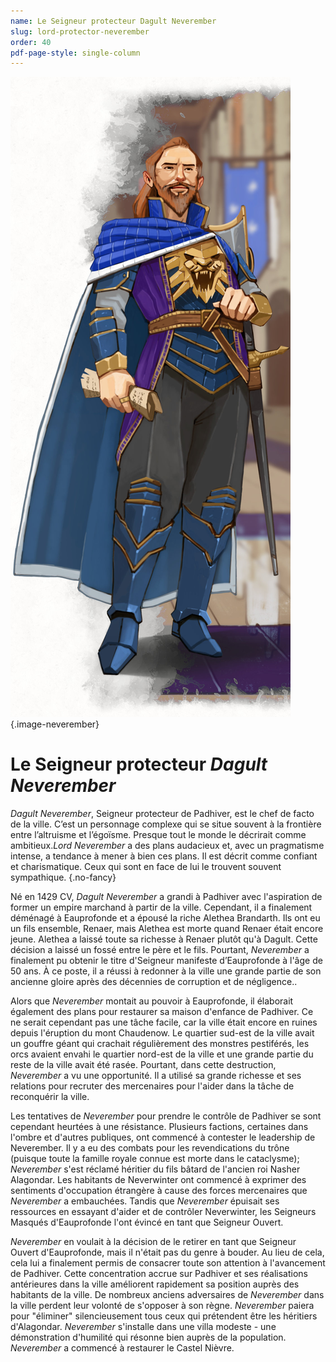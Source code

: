 ```yaml
---
name: Le Seigneur protecteur Dagult Neverember
slug: lord-protector-neverember
order: 40
pdf-page-style: single-column
---
```


![Lord Neverember](Images/LordNeverember.jpg){.image-neverember}

# Le Seigneur protecteur *Dagult Neverember*

*Dagult Neverember*, Seigneur protecteur de Padhiver, est le chef de facto de la ville. C’est un personnage complexe qui se situe souvent à la frontière entre l’altruisme et l’égoïsme. Presque tout le monde le décrirait comme ambitieux.*Lord Neverember* a des plans audacieux et, avec un pragmatisme intense, a tendance à mener à bien ces plans. Il est décrit comme confiant et charismatique. Ceux qui sont en face de lui le trouvent souvent sympathique. {.no-fancy}

Né en 1429 CV, *Dagult Neverember* a grandi à Padhiver avec l'aspiration de former un empire marchand à partir de la ville. Cependant, il a finalement déménagé à Eauprofonde et a épousé la riche Alethea Brandarth. Ils ont eu un fils ensemble, Renaer, mais Alethea est morte quand Renaer était encore jeune. Alethea a laissé toute sa richesse à Renaer plutôt qu'à Dagult. Cette décision a laissé un fossé entre le père et le fils. Pourtant, *Neverember* a finalement pu obtenir le titre d'Seigneur manifeste  d’Eauprofonde à l'âge de 50 ans. À ce poste, il a réussi à redonner à la ville une grande partie de son ancienne gloire après des décennies de corruption et de négligence..

Alors que *Neverember* montait au pouvoir à Eauprofonde, il élaborait également des plans pour restaurer sa maison d'enfance de Padhiver. Ce ne serait cependant pas une tâche facile, car la ville était encore en ruines depuis l'éruption du mont Chaudenow. Le quartier sud-est de la ville avait un gouffre géant qui crachait régulièrement des monstres pestiférés, les orcs avaient envahi le quartier nord-est de la ville et une grande partie du reste de la ville avait été rasée. Pourtant, dans cette destruction, *Neverember* a vu une opportunité. Il a utilisé sa grande richesse et ses relations pour recruter des mercenaires pour l'aider dans la tâche de reconquérir la ville.

Les tentatives de *Neverember* pour prendre le contrôle de Padhiver se sont cependant heurtées à une résistance. Plusieurs factions, certaines dans l'ombre et d'autres publiques, ont commencé à contester le leadership de Neverember. Il y a eu des combats pour les revendications du trône (puisque toute la famille royale connue est morte dans le cataclysme); *Neverember* s'est réclamé héritier du fils bâtard de l'ancien roi Nasher Alagondar. Les habitants de Neverwinter ont commencé à exprimer des sentiments d'occupation étrangère à cause des forces mercenaires que *Neverember* a embauchées. Tandis que *Neverember* épuisait ses ressources en essayant d'aider et de contrôler Neverwinter, les Seigneurs Masqués d'Eauprofonde l'ont évincé en tant que Seigneur Ouvert.

*Neverember* en voulait à la décision de le retirer en tant que Seigneur Ouvert d'Eauprofonde, mais il n'était pas du genre à bouder. Au lieu de cela, cela lui a finalement permis de consacrer toute son attention à l'avancement de Padhiver. Cette concentration accrue sur Padhiver et ses réalisations antérieures dans la ville améliorent rapidement sa position auprès des habitants de la ville. De nombreux anciens adversaires de *Neverember* dans la ville perdent leur volonté de s'opposer à son règne. *Neverember* paiera pour "éliminer" silencieusement tous ceux qui prétendent être les héritiers d'Alagondar. *Neverember* s'installe dans une villa modeste - une démonstration d'humilité qui résonne bien auprès de la population. *Neverember* a commencé à restaurer le Castel Nièvre.
